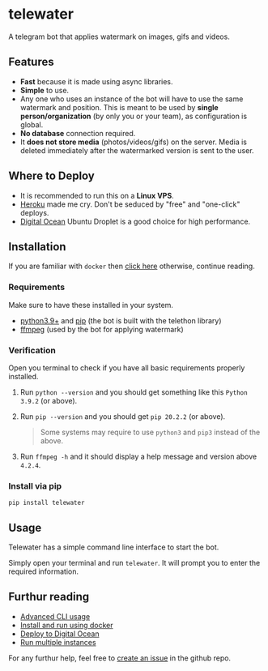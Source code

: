 # telewater

A telegram bot that applies watermark on images, gifs and videos.

## Features

- **Fast** because it is made using async libraries.
- **Simple** to use.
- Any one who uses an instance of the bot will have to use the same watermark and position. This is meant to be used by **single person/organization** (by only you or your team), as configuration is global.
- **No database** connection required.
- It **does not store media** (photos/videos/gifs) on the server. Media is deleted immediately after the watermarked version is sent to the user.


## Where to Deploy

- It is recommended to run this on a **Linux VPS**.
- [Heroku](https://www.heroku.com/) made me cry. Don't be seduced by "free" and "one-click" deploys.
- [Digital Ocean](https://www.digitalocean.com/) Ubuntu Droplet is a good choice for high performance.

## Installation

If you are familiar with `docker` then [click here](https://github.com/aahnik/telewater/wiki/Install-and-run-using-docker) otherwise, continue reading.

### Requirements

Make sure to have these installed in your system.

- [python3.9+](https://www.python.org/) and [pip](https://pip.pypa.io/en/stable/installing/) (the bot is built with the telethon library)
- [ffmpeg](https://ffmpeg.org/) (used by the bot for applying watermark)

### Verification

Open you terminal to check if you have all basic requirements properly installed.

1. Run `python --version` and you should get something like this `Python 3.9.2` (or above).
2. Run `pip --version` and you should get `pip 20.2.2` (or above).

    > Some systems may require to use `python3` and `pip3` instead of the above.

3. Run `ffmpeg -h` and it should display a help message and version above `4.2.4`.

### Install via pip

```shell
pip install telewater
```


## Usage

Telewater has a simple command line interface to start the bot.

Simply open your terminal and run `telewater`. It will prompt you to enter the required information.


## Furthur reading

- [Advanced CLI usage](https://github.com/aahnik/telewater/wiki/Telewater-CLI-usage)
- [Install and run using docker](https://github.com/aahnik/telewater/wiki/Install-and-run-using-docker)
- [Deploy to Digital Ocean](https://github.com/aahnik/telewater/wiki/Deploy-to-Digital-Ocean)
- [Run multiple instances](https://github.com/aahnik/telewater/wiki/Run-multiple-instances)


For any furthur help, feel free to [create an issue](https://github.com/aahnik/telewater/issues) in the github repo.


<!-- AAHNIK 2021 -->